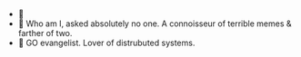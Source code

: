 - 👋 
- 👀 Who am I, asked absolutely no one. A connoisseur of terrible memes & farther of two.
- 🌱 GO evangelist. Lover of distrubuted systems.

<!---
mabbott94/mabbott94 is a ✨ special ✨ repository because its `README.md` (this file) appears on your GitHub profile.
You can click the Preview link to take a look at your changes.
--->
